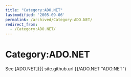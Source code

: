 ```yaml
---
title: "Category:ADO.NET"
lastmodified: '2005-09-06'
permalink: /archived/Category:ADO.NET/
redirect_from:
  - /Category:ADO.NET/
---
```


Category:ADO.NET
================

See [ADO.NET]({{ site.github.url }}/ADO.NET "ADO.NET")

